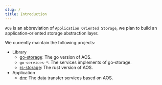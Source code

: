 ```yaml
---
slug: /
title: Introduction
---
```


`AOS` is an abbreviation of `Application Oriented Storage`, we plan to build an application-oriented storage abstraction layer.

We currently maintain the following projects:

- Library
    - [go-storage](https://github.com/aos-dev/go-storage): The go version of AOS.
    - `go-services-*`: The services implements of go-storage.
    - [rs-storage](https://github.com/aos-dev/rs-storage): The rust version of AOS.
- Application
    - [dm](https://github.com/aos-dev/dm/): The data transfer services based on AOS.